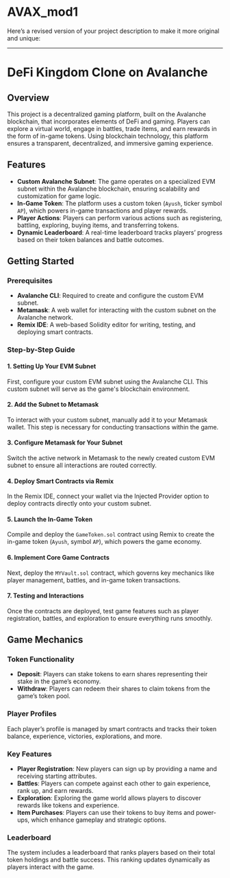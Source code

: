 # AVAX_mod1
Here’s a revised version of your project description to make it more original and unique:

---

# DeFi Kingdom Clone on Avalanche

## Overview

This project is a decentralized gaming platform, built on the Avalanche blockchain, that incorporates elements of DeFi and gaming. Players can explore a virtual world, engage in battles, trade items, and earn rewards in the form of in-game tokens. Using blockchain technology, this platform ensures a transparent, decentralized, and immersive gaming experience.

## Features

- **Custom Avalanche Subnet**: The game operates on a specialized EVM subnet within the Avalanche blockchain, ensuring scalability and customization for game logic.
- **In-Game Token**: The platform uses a custom token (`Ayush`, ticker symbol `AP`), which powers in-game transactions and player rewards.
- **Player Actions**: Players can perform various actions such as registering, battling, exploring, buying items, and transferring tokens.
- **Dynamic Leaderboard**: A real-time leaderboard tracks players’ progress based on their token balances and battle outcomes.

## Getting Started

### Prerequisites

- **Avalanche CLI**: Required to create and configure the custom EVM subnet.
- **Metamask**: A web wallet for interacting with the custom subnet on the Avalanche network.
- **Remix IDE**: A web-based Solidity editor for writing, testing, and deploying smart contracts.

### Step-by-Step Guide

#### 1. Setting Up Your EVM Subnet

First, configure your custom EVM subnet using the Avalanche CLI. This custom subnet will serve as the game's blockchain environment.

#### 2. Add the Subnet to Metamask

To interact with your custom subnet, manually add it to your Metamask wallet. This step is necessary for conducting transactions within the game.

#### 3. Configure Metamask for Your Subnet

Switch the active network in Metamask to the newly created custom EVM subnet to ensure all interactions are routed correctly.

#### 4. Deploy Smart Contracts via Remix

In the Remix IDE, connect your wallet via the Injected Provider option to deploy contracts directly onto your custom subnet.

#### 5. Launch the In-Game Token

Compile and deploy the `GameToken.sol` contract using Remix to create the in-game token (`Ayush`, symbol `AP`), which powers the game economy.

#### 6. Implement Core Game Contracts

Next, deploy the `MYVault.sol` contract, which governs key mechanics like player management, battles, and in-game token transactions.

#### 7. Testing and Interactions

Once the contracts are deployed, test game features such as player registration, battles, and exploration to ensure everything runs smoothly.

## Game Mechanics

### Token Functionality

- **Deposit**: Players can stake tokens to earn shares representing their stake in the game’s economy.
- **Withdraw**: Players can redeem their shares to claim tokens from the game’s token pool.

### Player Profiles

Each player’s profile is managed by smart contracts and tracks their token balance, experience, victories, explorations, and more.

### Key Features

- **Player Registration**: New players can sign up by providing a name and receiving starting attributes.
- **Battles**: Players can compete against each other to gain experience, rank up, and earn rewards.
- **Exploration**: Exploring the game world allows players to discover rewards like tokens and experience.
- **Item Purchases**: Players can use their tokens to buy items and power-ups, which enhance gameplay and strategic options.

### Leaderboard

The system includes a leaderboard that ranks players based on their total token holdings and battle success. This ranking updates dynamically as players interact with the game.



